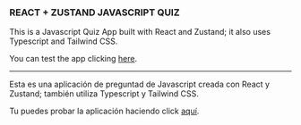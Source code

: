 ### REACT + ZUSTAND JAVASCRIPT QUIZ

This is a Javascript Quiz App built with React and Zustand; it also uses Typescript and Tailwind CSS.

You can test the app clicking [here](https://react-zustand-midu-quiz.vercel.app/).

---

Esta es una aplicación de preguntad de Javascript creada con React y Zustand; también utiliza Typescript y Tailwind CSS.

Tu puedes probar la aplicación haciendo click [aquí](https://react-zustand-midu-quiz.vercel.app/).